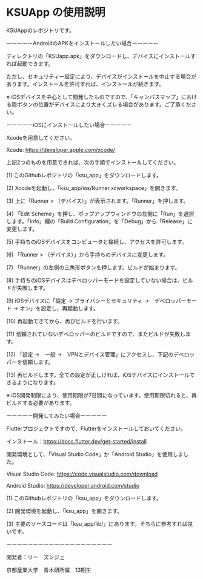 # KSUApp の使用説明

KSUAppのレポジトリです。

ーーーーーAndroidのAPKをインストールしたい場合ーーーーー

ディレクトリの「KSUapp.apk」をダウンロードし、デバイスにインストールすれば起動できます。

ただし、セキュリティー設定により、デバイスがインストールを中止する場合があります。インストールを許可すれば、インストールが続きます。

※ iOSデバイスを中心として開発したものですので、「キャンパスマップ」における隠ボタンの位置がデバイスにより大きくズレる場合があります。ご了承ください。

ーーーーーiOSにインストールしたい場合ーーーーー

Xcodeを用意してください。

Xcode: https://developer.apple.com/xcode/

上記2つのものを用意できれば、次の手順でインストールしてください。

(1) このGithubレポジトリの「ksu_app」をダウンロードします。

(2) Xcodeを起動し、「ksu_app/ios/Runner.xcworkspace」を開きます。

(3) 上に「Runner > （デバイス）」が表示されます。「Runner」を押します。

(4) 「Edit Scheme」を押し、ポップアップウィンドウの左側に「Run」を選択します。「Info」欄の「Build Configuration」を「Debug」から「Release」に変更します。

(5) 手持ちのiOSデバイスをコンピュータと接続し、アクセスを許可します。

(6) 「Runner > （デバイス）」から手持ちのデバイスに変更します。

(7) 「Runner」の左側の三角形ボタンを押します。ビルドが始まります。

(8) 手持ちのiOSデバイスはデベロッパーモードを設定していない場合は、ビルドが失敗します。

(9) iOSデバイスに「設定 → プライバシーとセキュリティ →　デベロッパーモード → オン」を設定し、再起動します。

(10) 再起動できてから、再びビルドを行います。

(11) 信頼されていないデベロッパーのビルドですので、またビルドが失敗します。

(12) 「設定 →　一般 →　VPNとデバイス管理」にアクセスし、下記のデベロッパーを信頼します。

(13) 再ビルドします。全ての設定が正しければ、iOSデバイスにインストールできるようになります。



※ iOS開発制限により、使用期限が7日間になっています。使用期限切れると、再ビルドする必要があります。



ーーーーー開発してみたい場合ーーーーー

Flutterプロジェクトですので、Flutterをインストールしておいてください。

インストール：https://docs.flutter.dev/get-started/install

開発環境として、「Visual Studio Code」か「Android Studio」を使用しました。

Visual Studio Code: https://code.visualstudio.com/download

Android Studio: https://developer.android.com/studio

(1) このGithubレポジトリの「ksu_app」をダウンロードします。

(2) 開発環境を起動し、「ksu_app」を開きます。

(3) 主要のソースコードは「ksu_app/lib/」にあります。そちらに参考すれば良いです。



ーーーーーーーーーーーーーーーーーーーー



開発者：リー　ズンジェ

京都産業大学　青木研所属　13期生
